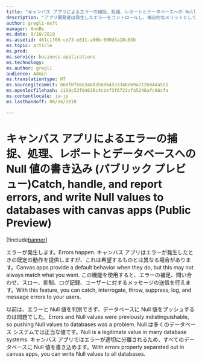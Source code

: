 ```yaml
---
title: "キャンバス アプリによるエラーの捕捉、処理、レポートとデータベースへの Null 値の書き込み"
description: "アプリ開発者は発生したエラーをコントロールし、補足的なメリットとして Null 値を書き込めます。"
author: gregli-msft
manager: AnnBe
ms.date: 8/10/2018
ms.assetid: 461c1f60-ce73-e811-a96b-000d3a18c83b
ms.topic: article
ms.prod: 
ms.service: business-applications
ms.technology: 
ms.author: gregli
audience: Admin
ms.translationtype: HT
ms.sourcegitcommit: b6df0f68e3460358864533346e69a712684da551
ms.openlocfilehash: c198c53f04636c4cbef3f6723cfa5246afc06cfa
ms.contentlocale: ja-jp
ms.lasthandoff: 08/16/2018

---
```

# <a name="catch-handle-and-report-errors-and-write-null-values-to-databases-with-canvas-apps-public-preview"></a><span data-ttu-id="f254f-103">キャンバス アプリによるエラーの捕捉、処理、レポートとデータベースへの Null 値の書き込み (パブリック プレビュー)</span><span class="sxs-lookup"><span data-stu-id="f254f-103">Catch, handle, and report errors, and write Null values to databases with canvas apps (Public Preview)</span></span>


[!include[banner](../../includes/banner.md)]

<span data-ttu-id="f254f-104">エラーが発生します。</span><span class="sxs-lookup"><span data-stu-id="f254f-104">Errors happen.</span></span>  <span data-ttu-id="f254f-105">キャンバス アプリはエラーが発生したときの既定の動作を提供しますが、これは希望するものとは異なる場合があります。</span><span class="sxs-lookup"><span data-stu-id="f254f-105">Canvas apps provide a default behavior when they do, but this may not always match what you want.</span></span>  <span data-ttu-id="f254f-106">この機能を使用すると、エラーの補足、問い合わせ、スロー、抑制、ログ記録、ユーザーに対するメッセージの送信を行えます。</span><span class="sxs-lookup"><span data-stu-id="f254f-106">With this feature, you can catch, interrogate, throw, suppress, log, and message errors to your users.</span></span>

<span data-ttu-id="f254f-107">以前は、エラーと Null 値を判別できず、データベースに Null 値をプッシュするのは問題でした。</span><span class="sxs-lookup"><span data-stu-id="f254f-107">Errors and Null values were previously indistinguishable, so pushing Null values to databases was a problem.</span></span>  <span data-ttu-id="f254f-108">Null は多くのデータベース システムでは正当な値です。</span><span class="sxs-lookup"><span data-stu-id="f254f-108">Null is a legitimate value in many database systems.</span></span>  <span data-ttu-id="f254f-109">キャンバス アプリではエラーが適切に分離されるため、すべてのデータベースに Null 値を書き込めます。</span><span class="sxs-lookup"><span data-stu-id="f254f-109">With errors properly separated out in canvas apps, you can write Null values to all databases.</span></span>

